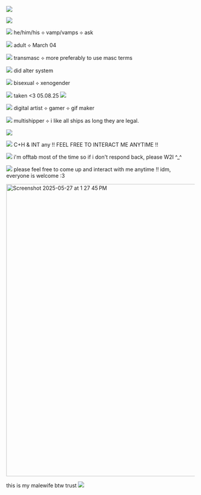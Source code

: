 ![](https://komarev.com/ghpvc/?username=ghostlyvamps&color=f7baeb&style=plastic&label=PROFILE+VISITS) 

![](https://i.postimg.cc/RCPRXyfw/y6juve.png)
 
  ![](https://files.catbox.moe/0mnjvi.gif)‎‎  he/him/his ⟡ vamp/vamps ⟡ ask 
  
  ![](https://files.catbox.moe/0mnjvi.gif) adult ⟡ March 04
    
 ![](https://files.catbox.moe/0mnjvi.gif) transmasc ⟡ more preferably to use masc terms
  
![](https://files.catbox.moe/0mnjvi.gif)  did alter system
   
 ![](https://files.catbox.moe/0mnjvi.gif) bisexual ⟡ xenogender 

![](https://files.catbox.moe/0mnjvi.gif) taken <3 05.08.25 ![](https://yokai.crd.co/assets/images/gallery12/31f35c75.gif?v=b4df531c)

![](https://files.catbox.moe/0mnjvi.gif) digital artist ⟡ gamer ⟡ gif maker 

![](https://files.catbox.moe/0mnjvi.gif) multishipper ⟡ i like all ships as long they are legal.

![](https://i.postimg.cc/7YfNc9Md/1pwi47.png)

![](https://files.catbox.moe/f5dkkd.webp) C+H & INT any !! FEEL FREE TO INTERACT ME ANYTIME !!

![](https://files.catbox.moe/f5dkkd.webp) i'm offtab most of the time so if i don't respond back, please W2I ^_^

![](https://files.catbox.moe/f5dkkd.webp) please feel free to come up and interact with me anytime !! idm, everyone is welcome :3 

<img width="781" alt="Screenshot 2025-05-27 at 1 27 45 PM" src="https://github.com/user-attachments/assets/9813d359-77d2-4a01-9b77-4c9ae7ae0068" />

this is my malewife btw trust ![](https://xyz.crd.co/assets/images/gallery18/dbcbb13f.gif?v=3263a73c)


